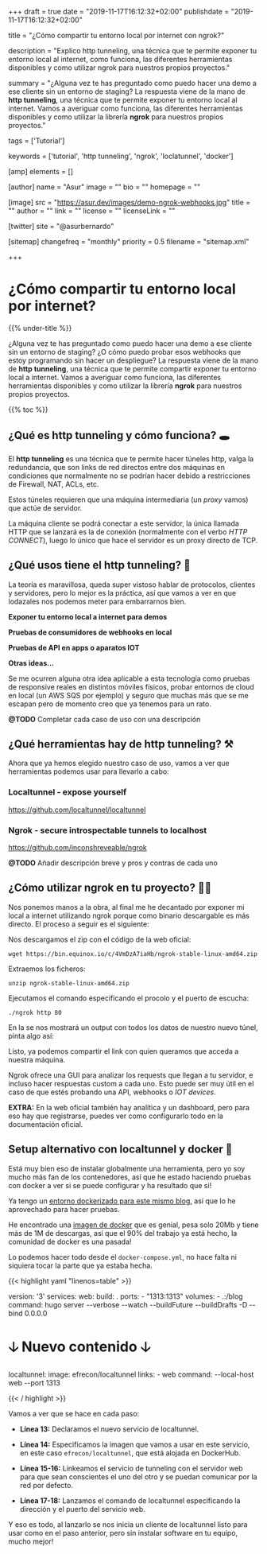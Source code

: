 +++
draft = true
date = "2019-11-17T16:12:32+02:00"
publishdate = "2019-11-17T16:12:32+02:00"

title = "¿Cómo compartir tu entorno local por internet con ngrok?"

description = "Explico http tunneling, una técnica que te permite exponer tu entorno local al internet, como funciona, las diferentes herramientas disponibles y como utilizar ngrok para nuestros propios proyectos."

summary = "¿Alguna vez te has preguntado como puedo hacer una demo a ese cliente sin un entorno de staging? La respuesta viene de la mano de **http tunneling**, una técnica que te permite exponer tu entorno local al internet. Vamos a averiguar como funciona, las diferentes herramientas disponibles y como utilizar la librería **ngrok** para nuestros propios proyectos."

tags = ['Tutorial']

keywords = ['tutorial', 'http tunneling', 'ngrok', 'loclatunnel', 'docker']

[amp]
    elements = []

[author]
    name = "Asur"
    image = ""
    bio = ""
    homepage = ""

[image]
    src = "https://asur.dev/images/demo-ngrok-webhooks.jpg"
    title = ""
    author = ""
    link = ""
    license = ""
    licenseLink = ""

[twitter]
    site = "@asurbernardo"

[sitemap]
  changefreq = "monthly"
  priority = 0.5
  filename = "sitemap.xml"

+++

# ¿Cómo compartir tu entorno local por internet?

{{% under-title %}}

¿Alguna vez te has preguntado como puedo hacer una demo a ese cliente sin un entorno de staging? ¿O cómo puedo probar esos webhooks que estoy programando sin hacer un despliegue? La respuesta viene de la mano de **http tunneling**, una técnica que te permite compartir exponer tu entorno local a internet. Vamos a averiguar como funciona, las diferentes herramientas disponibles y como utilizar la librería **ngrok** para nuestros propios proyectos.

{{% toc %}}

## ¿Qué es http tunneling y cómo funciona? 🕳️

El **http tunneling** es una técnica que te permite hacer túneles http, valga la redundancia, que son links de red directos entre dos máquinas en condiciones que normalmente no se podrían hacer debido a restricciones de Firewall, NAT, ACLs, etc.

Estos túneles requieren que una máquina intermediaria (un *proxy* vamos) que actúe de servidor.

La máquina cliente se podrá conectar a este servidor,  la única llamada HTTP que se lanzará es la de conexión (normalmente con el verbo *HTTP CONNECT*), luego lo único que hace el servidor es un proxy directo de TCP.

## ¿Qué usos tiene el http tunneling? 📱

La teoría es maravillosa, queda super vistoso hablar de protocolos, clientes y servidores, pero lo mejor es la práctica, así que vamos a ver en que lodazales nos podemos meter para embarrarnos bien.

**Exponer tu entorno local a internet para demos**

<amp-img class="post__image"
    alt="Esquema de ngrok describiendo una demo a un cliente"
    src="/images/demo-ngrok-cliente.jpg"
    width="1200"
    height="678"
    layout="responsive">
</amp-img>

**Pruebas de consumidores de webhooks en local**

 <amp-img class="post__image"
    alt="Esquema de ngrok describiendo un testeo de webhooks"
    src="/images/demo-ngrok-webhooks.jpg"
    width="750"
    height="422"
    layout="responsive">
</amp-img>

**Pruebas de API en apps o aparatos IOT**

 <amp-img class="post__image"
    alt="Esquema de ngrok describiendo un testeo de API en aparatos IOT"
    src="/images/demo-ngrok-iot.jpg"
    width="1200"
    height="800"
    layout="responsive">
</amp-img>


**Otras ideas...**

Se me ocurren alguna otra idea aplicable a esta tecnología como pruebas de responsive reales en distintos móviles físicos, probar entornos de cloud en local (un AWS SQS por ejemplo) y seguro que muchas más que se me escapan pero de momento creo que ya tenemos para un rato.

**@TODO** Completar cada caso de uso con una descripción

## ¿Qué herramientas hay de http tunneling? ⚒️

Ahora que ya hemos elegido nuestro caso de uso, vamos a ver que herramientas podemos usar para llevarlo a cabo:

### Localtunnel - expose yourself

https://github.com/localtunnel/localtunnel

### Ngrok - secure introspectable tunnels to localhost

https://github.com/inconshreveable/ngrok

**@TODO** Añadir descripción breve y pros y contras de cada uno

## ¿Cómo utilizar ngrok en tu proyecto? 👩‍🏭

Nos ponemos manos a la obra, al final me he decantado por exponer mi local a internet utilizando ngrok porque como binario descargable es más directo. El proceso a seguir es el siguiente:

Nos descargamos el zip con el código de la web oficial:

```
wget https://bin.equinox.io/c/4VmDzA7iaHb/ngrok-stable-linux-amd64.zip
```

Extraemos los ficheros:

```
unzip ngrok-stable-linux-amd64.zip
```

Ejecutamos el comando especificando el procolo y el puerto de escucha:

```
./ngrok http 80
```

En la se nos mostrará un output con todos los datos de nuestro nuevo túnel, pinta algo así:

<amp-img class="post__image"
    alt="Output de consola del cliente de ngrok"
    src="/images/ngrok-output-consola.jpg"
    width="1970"
    height="932"
    layout="responsive">
</amp-img>

Listo, ya podemos compartir el link con quien queramos que acceda a nuestra máquina.

Ngrok ofrece una GUI para analizar los requests que llegan a tu servidor, e incluso hacer respuestas custom a cada uno. Esto puede ser muy útil en el caso de que estés probando una API, webhooks o *IOT devices*.

**EXTRA:** En la web oficial también hay analítica y un dashboard, pero para eso hay que registrarse, puedes ver como configurarlo todo en la documentación oficial.

## Setup alternativo con localtunnel y docker 🐳

Está muy bien eso de instalar globalmente una herramienta, pero yo soy mucho más fan de los contenedores, así que he estado haciendo pruebas con docker a ver si se puede configurar y ha resultado que si!

Ya tengo un [entorno dockerizado para este mismo blog](https://asur.dev/metablogs/mejorando-workflow-docker-makefile-github-actions/#dockerizando), así que lo he aprovechado para hacer pruebas.

He encontrado una [imagen de docker](https://hub.docker.com/r/efrecon/localtunnel) que es genial, pesa solo 20Mb y tiene más de 1M de descargas, así que el 90% del trabajo ya está hecho, la comunidad de docker es una pasada!

Lo podemos hacer todo desde el `docker-compose.yml`, no hace falta ni siquiera tocar la parte que ya estaba hecha.

{{< highlight yaml "linenos=table" >}}

version: '3'
services:
  web:
    build: .
    ports:
      - "1313:1313"
    volumes:
      - .:/blog
    command: hugo server --verbose --watch --buildFuture --buildDrafts -D --bind 0.0.0.0

  # 🡣 Nuevo contenido 🡣

  localtunnel:
    image: efrecon/localtunnel
    links:
      - web
    command:
      --local-host web --port 1313

{{< / highlight >}}

Vamos a ver que se hace en cada paso:

 - **Línea 13:** Declaramos el nuevo servicio de localtunnel.

 - **Línea 14:** Especificamos la imagen que vamos a usar en este servicio, en este caso `efrecon/localtunnel`, que está alojada en DockerHub.

 - **Línea 15-16:** Linkeamos el servicio de tunneling con el servidor web para que sean conscientes el uno del otro y se puedan comunicar por la red por defecto.

 - **Línea 17-18:** Lanzamos el comando de localtunnel especificando la dirección y el puerto del servicio web.

Y eso es todo, al lanzarlo se nos inicia un cliente de localtunnel listo para usar como en el paso anterior, pero sin instalar software en tu equipo, mucho mejor!